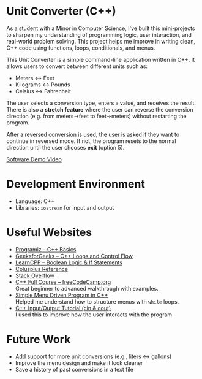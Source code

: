 # Unit Converter (C++)

As a student with a Minor in Computer Science, I've built this mini-projects to sharpen my understanding of programming logic, user interaction, and real-world problem solving. This project helps me improve in writing clean, C++ code using functions, loops, conditionals, and menus.

This Unit Converter is a simple command-line application written in C++. It allows users to convert between different units such as:
- Meters ↔ Feet
- Kilograms ↔ Pounds
- Celsius ↔ Fahrenheit

The user selects a conversion type, enters a value, and receives the result. There is also a **stretch feature** where the user can reverse the conversion direction (e.g. from meters→feet to feet→meters) without restarting the program.

After a reversed conversion is used, the user is asked if they want to continue in reversed mode. If not, the program resets to the normal direction until the user chooses **exit** (option 5).

[Software Demo Video](http://youtube.link.goes.here)

# Development Environment
- Language: C++
- Libraries: `iostream` for input and output

# Useful Websites

* [Programiz – C++ Basics](https://www.programiz.com/cpp-programming)
* [GeeksforGeeks – C++ Loops and Control Flow](https://www.geeksforgeeks.org/cpp-loops/)
* [LearnCPP – Boolean Logic & If Statements](https://www.learncpp.com/)
* [Cplusplus Reference](http://www.cplusplus.com/reference/)
* [Stack Overflow](https://stackoverflow.com/)
* [C++ Full Course – freeCodeCamp.org](https://www.youtube.com/watch?v=vLnPwxZdW4Y)  
   Great beginner to advanced walkthrough with examples.
* [Simple Menu Driven Program in C++](https://www.youtube.com/watch?v=1cGz7gKSh28)  
   Helped me understand how to structure menus with `while` loops.
* [C++ Input/Output Tutorial (cin & cout)](https://www.youtube.com/watch?v=5uHFkn9I8r4)  
   I used this to improve how the user interacts with the program.

# Future Work

* Add support for more unit conversions (e.g., liters ↔ gallons)
* Improve the menu design and make it look cleaner
* Save a history of past conversions in a text file
